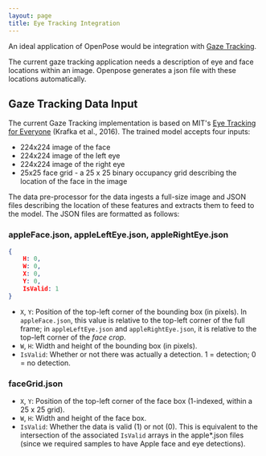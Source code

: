 ```yaml
---
layout: page
title: Eye Tracking Integration
---
```


An ideal application of OpenPose would be integration with [Gaze
Tracking](../gaze-tracking.md).

The current gaze tracking application needs a description of eye and
face locations within an image.  Openpose generates a json file with
these locations automatically.

## Gaze Tracking Data Input

The current Gaze Tracking implementation is based on MIT's [Eye Tracking for Everyone](https://github.com/CSAILVision/GazeCapture) (Krafka et al., 2016). The trained model accepts four inputs:
  * 224x224 image of the face
  * 224x224 image of the left eye
  * 224x224 image of the right eye
  * 25x25 face grid - a 25 x 25 binary occupancy grid describing the location of the face in the image

The data pre-processor for the data ingests a full-size image and JSON files describing the location of these features and extracts them to feed to the model. The JSON files are formatted as follows:

### appleFace.json, appleLeftEye.json, appleRightEye.json

```json
{
    H: 0,
    W: 0,
    X: 0,
    Y: 0,
    IsValid: 1
}
```

- `X`, `Y`: Position of the top-left corner of the bounding box (in pixels). In `appleFace.json`, this value is relative to the top-left corner of the full frame; in `appleLeftEye.json` and `appleRightEye.json`, it is relative to the top-left corner of the *face crop*.
- `W`, `H`: Width and height of the bounding box (in pixels).
- `IsValid`: Whether or not there was actually a detection. 1 = detection; 0 = no detection.


### faceGrid.json
- `X`, `Y`: Position of the top-left corner of the face box (1-indexed, within a 25 x 25 grid).
- `W`, `H`: Width and height of the face box.
- `IsValid`: Whether the data is valid (1) or not (0). This is equivalent to the intersection of the associated `IsValid` arrays in the apple*.json files (since we required samples to have Apple face and eye detections).
